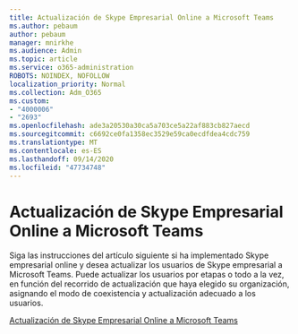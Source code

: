 ```yaml
---
title: Actualización de Skype Empresarial Online a Microsoft Teams
ms.author: pebaum
author: pebaum
manager: mnirkhe
ms.audience: Admin
ms.topic: article
ms.service: o365-administration
ROBOTS: NOINDEX, NOFOLLOW
localization_priority: Normal
ms.collection: Adm_O365
ms.custom:
- "4000006"
- "2693"
ms.openlocfilehash: ade3a20530a30ca5a703ce5a22af883cb827aecd
ms.sourcegitcommit: c6692ce0fa1358ec3529e59ca0ecdfdea4cdc759
ms.translationtype: MT
ms.contentlocale: es-ES
ms.lasthandoff: 09/14/2020
ms.locfileid: "47734748"
---
```

# <a name="upgrade-from-skype-for-business-online-to-teams"></a>Actualización de Skype Empresarial Online a Microsoft Teams  

Siga las instrucciones del artículo siguiente si ha implementado Skype empresarial online y desea actualizar los usuarios de Skype empresarial a Microsoft Teams. Puede actualizar los usuarios por etapas o todo a la vez, en función del recorrido de actualización que haya elegido su organización, asignando el modo de coexistencia y actualización adecuado a los usuarios.

[Actualización de Skype Empresarial Online a Microsoft Teams](https://docs.microsoft.com/MicrosoftTeams/upgrade-to-teams-execute-skypeforbusinessonline) 